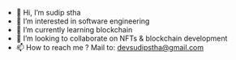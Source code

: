 - 👋 Hi, I’m sudip stha
- 👀 I’m interested in software engineering
- 🌱 I’m currently learning blockchain
- 💞️ I’m looking to collaborate on NFTs & blockchain development
- 📫 How to reach me ? Mail to: devsudipstha@gmail.com

<!---
devsudipstha/devsudipstha is a ✨ special ✨ repository because its `README.md` (this file) appears on your GitHub profile.
You can click the Preview link to take a look at your changes.
--->
